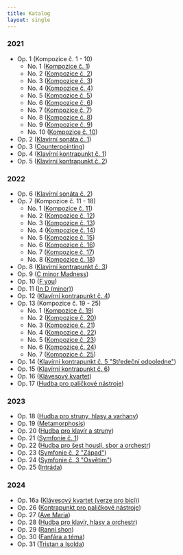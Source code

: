 ```yaml
---
title: Katalog
layout: single
---
```

### 2021
- Op. 1 (Kompozice č. 1 - 10)
	- No. 1 ([Kompozice č. 1](/cs/works/solo/composition-no.-1))
	- No. 2 ([Kompozice č. 2](/cs/works/solo/composition-no.-2))
	- No. 3 ([Kompozice č. 3](/cs/works/solo/composition-no.-3))
	- No. 4 ([Kompozice č. 4](/cs/works/solo/composition-no.-4))
	- No. 5 ([Kompozice č. 5](/cs/works/solo/composition-no.-5))
	- No. 6 ([Kompozice č. 6](/cs/works/solo/composition-no.-6))
	- No. 7 ([Kompozice č. 7](/cs/works/solo/composition-no.-7))
	- No. 8 ([Kompozice č. 8](/cs/works/solo/composition-no.-8))
	- No. 9 ([Kompozice č. 9](/cs/works/solo/composition-no.-9))
	- No. 10 ([Kompozice č. 10](/cs/works/solo/composition-no.-10))
- Op. 2 ([Klavírní sonáta č. 1](/cs/works/solo/piano-sonata-no.-1))
- Op. 3 ([Counterpointing](/cs/works/chamber/counterpointing))
- Op. 4 ([Klavírní kontrapunkt č. 1](/cs/works/chamber/piano-counterpoint-no.-1))
- Op. 5 ([Klavírní kontrapunkt č. 2](/cs/works/chamber/piano-counterpoint-no.-2))
### 2022
- Op. 6 ([Klavírní sonáta č. 2](/cs/works/solo/piano-sonata-no.-2))
- Op. 7 (Kompozice č. 11 - 18)
	- No. 1 ([Kompozice č. 11](/cs/works/solo/composition-no.-11))
	- No. 2 ([Kompozice č. 12](/cs/works/solo/composition-no.-12))
	- No. 3 ([Kompozice č. 13](/cs/works/solo/composition-no.-13))
	- No. 4 ([Kompozice č. 14](/cs/works/solo/composition-no.-14))
	- No. 5 ([Kompozice č. 15](/cs/works/solo/composition-no.-15))
	- No. 6 ([Kompozice č. 16](/cs/works/solo/composition-no.-16))
	- No. 7 ([Kompozice č. 17](/cs/works/solo/composition-no.-17))
	- No. 8 ([Kompozice č. 18](/cs/works/solo/composition-no.-18))
- Op. 8 ([Klavírní kontrapunkt č. 3](/cs/works/chamber/piano-counterpoint-no.-3))
- Op. 9 ([C minor Madness](/cs/works/chamber/c-minor-madness))
- Op. 10 ([F you](/cs/works/chamber/f-you))
- Op. 11 ([In D (minor)](/cs/works/chamber/in-d-minor))
- Op. 12 ([Klavírní kontrapunkt č. 4](/cs/works/chamber/piano-counterpoint-no.-4))
- Op. 13 (Kompozice č. 19 - 25)
	- No. 1 ([Kompozice č. 19](/cs/works/solo/composition-no.-19))
	- No. 2 ([Kompozice č. 20](/cs/works/solo/composition-no.-20))
	- No. 3 ([Kompozice č. 21](/cs/works/solo/composition-no.-21))
	- No. 4 ([Kompozice č. 22](/cs/works/solo/composition-no.-22))
	- No. 5 ([Kompozice č. 23](/cs/works/solo/composition-no.-23))
	- No. 6 ([Kompozice č. 24](/cs/works/solo/composition-no.-24))
	- No. 7 ([Kompozice č. 25](/cs/works/solo/composition-no.-25))
- Op. 14 ([Klavírní kontrapunkt č. 5 "Středeční odpoledne"](/cs/works/chamber/piano-counterpoint-no.-5))
- Op. 15 ([Klavírní kontrapunkt č. 6](/cs/works/chamber/piano-counterpoint-no.-6))
- Op. 16 ([Klávesový kvartet](/cs/works/chamber/keyboard-quartet))
- Op. 17 ([Hudba pro paličkové nástroje](/cs/works/chamber/music-for-mallet-instruments))
### 2023
- Op. 18 ([Hudba pro struny, hlasy a varhany](/cs/works/chamber/music-for-strings-voices-and-organ))
- Op. 19 ([Metamorphosis](/cs/works/concertante/metamorphosis))
- Op. 20 ([Hudba pro klavír a struny](/cs/works/concertante/music-for-piano-and-strings))
- Op. 21 ([Symfonie č. 1](/cs/works/orchestral/symphony-no.-1))
- Op. 22 ([Hudba pro šest houslí, sbor a orchestr](/cs/works/concertante/music-for-six-violins-choir-and-orchestra))
- Op. 23 ([Symfonie č. 2 "Západ"](/cs/works/orchestral/symphony-no.-2-west))
- Op. 24 ([Symfonie č. 3 "Osvětim"](/cs/works/orchestral/symphony-no.-3-auschwitz))
- Op. 25 ([Intráda](/cs/works/chamber/intrada))
### 2024
- Op. 16a ([Klávesový kvartet (verze pro bicí)](/cs/works/chamber/keyboard-quartet-version-for-percussion))
- Op. 26 ([Kontrapunkt pro paličkové nástroje](/cs/works/chamber/mallet-counterpoint))
- Op. 27 ([Ave Maria](/cs/works/vocal/ave-maria))
- Op. 28 ([Hudba pro klavír, hlasy a orchestr](/cs/works/concertante/music-for-piano-voices-and-orchestra))
- Op. 29 ([Ranní shon](/cs/works/chamber/morning-rush))
- Op. 30 ([Fanfára a téma](/cs/works/orchestral/fanfare-and-theme))
- Op. 31 ([Tristan a Isolda](/cs/works/orchestral/tristan-and-isolde))